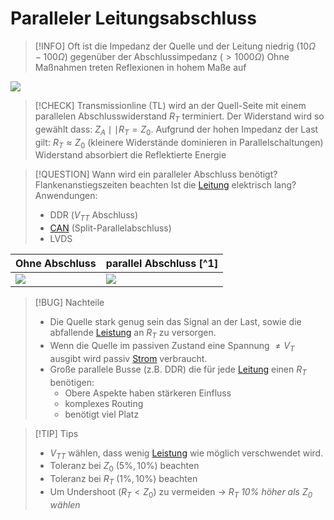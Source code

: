 # Paralleler Leitungsabschluss

> [!INFO] Oft ist die Impedanz der Quelle und der Leitung niedrig ($10\Omega-100\Omega$) gegenüber der Abschlussimpedanz ($>1000\Omega$)
> Ohne Maßnahmen treten Reflexionen in hohem Maße auf

![](assets/ParallelTerm.png)

> [!CHECK] Transmissionline (TL) wird an der Quell-Seite mit einem parallelen Abschlusswiderstand $R_{T}$ terminiert. 
> Der Widerstand wird so gewählt dass: $Z_{A}\mid\mid R_{T} = Z_{0}$.
> Aufgrund der hohen Impedanz der Last gilt: $R_{T}\approx Z_{0}$ (kleinere Widerstände dominieren in Parallelschaltungen)
> Widerstand absorbiert die Reflektierte Energie
> 

> [!QUESTION] Wann wird ein paralleler Abschluss benötigt?
> Flankenanstiegszeiten beachten
> Ist die [Leitung](../HF-Technik/Eingangsimpedanz.md) elektrisch lang?
> Anwendungen:
> - DDR ($V_{TT}$ Abschluss)
> - [CAN](../Digitaltechnik/Interfaces/CAN.md) (Split-Parallelabschluss)
> - LVDS

| Ohne Abschluss                                  | parallel Abschluss [^1] |
| ----------------------------------------------- | ------------------ |
| ![](assets/SignalIntegritätReflexionSchlecht.png) | ![](assets/SignalIntegritätReflexion.png)                   |

> [!BUG] Nachteile
> - Die Quelle stark genug sein das Signal an der Last, sowie die abfallende [Leistung](../Elektrotechnik/elektrische%20Leistung.md) an $R_{T}$  zu versorgen.
> - Wenn die Quelle im passiven Zustand eine Spannung $\neq V_{T}$ ausgibt wird passiv [Strom](../Elektrotechnik/elektrischer%20Strom.md) verbraucht.
> - Große parallele Busse (z.B. DDR) die für jede [Leitung](../HF-Technik/Eingangsimpedanz.md) einen $R_{T}$ benötigen:
> 	- Obere Aspekte haben stärkeren Einfluss
> 	- komplexes Routing
> 	- benötigt viel Platz

> [!TIP] Tips
> - $V_{TT}$ wählen, dass wenig [Leistung](../Elektrotechnik/elektrische%20Leistung.md) wie möglich verschwendet wird.
> - Toleranz bei $Z_{0}$ ($5\%, 10\%$) beachten
> - Toleranz bei $R_{T}$ ($1\%, 10\%$) beachten
> - Um Undershoot ($R_{T}<Z_{0}$) zu vermeiden $\to$ *$R_{T}$ $10\%$ höher als $Z_{0}$ wählen*